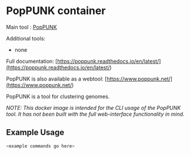 # PopPUNK container

Main tool : [PopPUNK](https://github.com/bacpop/PopPUNK)

Additional tools:

- none

Full documentation: [<https://poppunk.readthedocs.io/en/latest/](https://poppunk.readthedocs.io/en/latest/>)

PopPUNK is also available as a webtool: [<https://www.poppunk.net/](https://www.poppunk.net/>)

PopPUNK is a tool for clustering genomes.

*NOTE: This docker image is intended for the CLI usage of the PopPUNK tool. It has not been built with the full web-interface functionality in mind.*

## Example Usage

```bash
<example commands go here>
```
